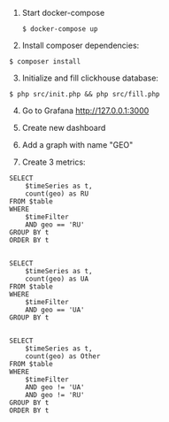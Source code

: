 1. Start docker-compose

    ```
    $ docker-compose up
    ```

2. Install composer dependencies:

```
$ composer install
```

3. Initialize and fill clickhouse database:

```
$ php src/init.php && php src/fill.php
```

4. Go to Grafana http://127.0.0.1:3000

5. Create new dashboard

6. Add a graph with name "GEO"

7. Create 3 metrics:

```
SELECT
    $timeSeries as t,
    count(geo) as RU
FROM $table
WHERE
    $timeFilter
    AND geo == 'RU'
GROUP BY t
ORDER BY t


SELECT
    $timeSeries as t,
    count(geo) as UA
FROM $table
WHERE
    $timeFilter
    AND geo == 'UA'
GROUP BY t


SELECT
    $timeSeries as t,
    count(geo) as Other
FROM $table
WHERE
    $timeFilter
    AND geo != 'UA'
    AND geo != 'RU'
GROUP BY t
ORDER BY t
```
